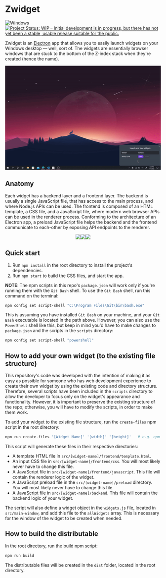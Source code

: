 # Zwidget

[![Windows](https://badgen.net/badge/icon/windows?icon=windows&label)](https://microsoft.com/windows/) [![Project Status: WIP – Initial development is in progress, but there has not yet been a stable, usable release suitable for the public.](https://www.repostatus.org/badges/latest/wip.svg)](https://www.repostatus.org/#wip)

Zwidget is an <a href="https://github.com/electron/electron">Electron</a> app that allows you to easily launch widgets on your Windows desktop — well, sort of. The widgets are essentially browser windows that are stuck to the bottom of the Z-index stack when they're created (hence the name).

<p align="center"><img src="example.gif"></img></p>

## Anatomy

Each widget has a backend layer and a frontend layer. The backend is usually a single JavaScript file, that has access to the main process, and where Node.js APIs can be used. The frontend is composed of an HTML template, a CSS file, and a JavaScript file, where modern web browser APIs can be used in the renderer process. Conforming to the architecture of an Electron app, a preload JavaScript file helps the backend and the frontend communicate to each-other by exposing API endpoints to the renderer.

<p align="center"><img src="https://img.shields.io/badge/Node.js-339933?style=for-the-badge&logo=nodedotjs&logoColor=white"><img src="https://img.shields.io/badge/Electron-2B2E3A?style=for-the-badge&logo=electron&logoColor=9FEAF9"><img src="https://img.shields.io/badge/Tailwind_CSS-38B2AC?style=for-the-badge&logo=tailwind-css&logoColor=white"></p>

## Quick start

1. Run `npm install` in the root directory to install the project's dependencies.
2. Run `npm start` to build the CSS files, and start the app.

**NOTE**: The npm scripts in this repo's `package.json` will work only if you're running them with the `Git Bash` shell. To use the `Git Bash` shell, run this command on the terminal:

```bash
npm config set script-shell "C:\Program Files\Git\bin\bash.exe"
```

This is assuming you have installed `Git Bash` on your machine, and your `Git Bash` executable is located in the path above. However, you can also use the `PowerShell` shell like this, but keep in mind you'd have to make changes to `package.json` and the scripts in the `scripts` directory:

```bash
npm config set script-shell "powershell"
```

## How to add your own widget (to the existing file structure)

This repository's code was developed with the intention of making it as easy as possible for someone who has web development experience to create their own widget by using the existing code and directory structure. Therefore, several scripts have been included in the `scripts` directory to allow the developer to focus only on the widget's appearance and functionality. However, it is important to preserve the existing structure of the repo; otherwise, you will have to modify the scripts, in order to make them work.

To add your widget to the existing file structure, run the `create-files` npm script in the root directory:

```bash
npm run create-files '[Widget Name]' '[width]' '[height]'   # e.g. npm run create-files 'Stock Watch' '400' '200'
```

This script will generate these files in their respective directories:

- A template HTML file in `src/[widget-name]/frontend/template.html`.
- An input CSS file in `src/[widget-name]/frontend/css`. You will most likely never have to change this file.
- A JavaScript file in `src/[widget-name]/frontend/javascript`. This file will contain the renderer logic of the widget.
- A JavaScript preload file in the `src/[widget-name]/preload` directory. You will most likely never have to change this file.
- A JavaScript file in `src/[widget-name]/backend`. This file will contain the backend logic of your widget.

The script will also define a widget object in the `widgets.js` file, located in `src/main-window`, and add this file to the `allWidgets` array. This is necessary for the window of the widget to be created when needed.

## How to build the distributable

In the root directory, run the build npm script:

```bash
npm run build
```

The distributable files will be created in the `dist` folder, located in the root directory.
